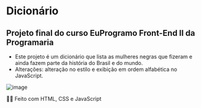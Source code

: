 ﻿# Dicionário
## Projeto final do curso EuProgramo Front-End II da Programaria

- Este projeto é um dicionário que lista as mulheres negras que fizeram e ainda fazem parte da história do Brasil e do mundo.
- Alterações: alteração no estilo e exibição em ordem alfabética no JavaScript.

![image](https://user-images.githubusercontent.com/43293325/221505865-f7ee0f67-dcb1-477c-9c66-dad6d748dc80.png)


:man_technologist: Feito com HTML, CSS e JavaScript
